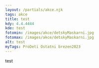 ```yaml
---
layout: /partials/akce.njk
tags: akce
title: test
kdy: 4.4.4444
kde: test
fotomin: /images/akce/detskyMaskarni.jpg
fotomax: /images/akce/detskyMaskarni.jpg
alt: test
myTags: ProDeti Ostatni brezen2023
---
```

t﻿est